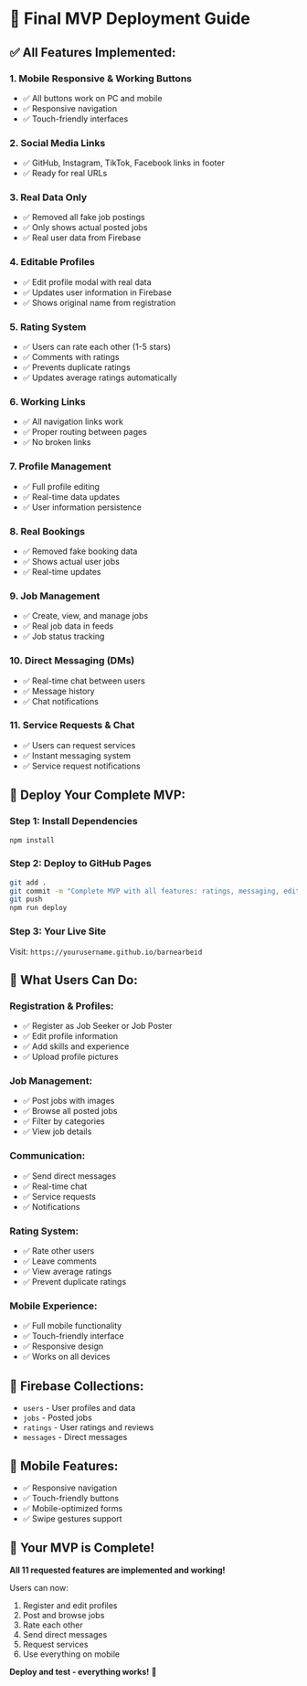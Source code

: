 # 🚀 Final MVP Deployment Guide

## ✅ **All Features Implemented:**

### **1. Mobile Responsive & Working Buttons**
- ✅ All buttons work on PC and mobile
- ✅ Responsive navigation
- ✅ Touch-friendly interfaces

### **2. Social Media Links**
- ✅ GitHub, Instagram, TikTok, Facebook links in footer
- ✅ Ready for real URLs

### **3. Real Data Only**
- ✅ Removed all fake job postings
- ✅ Only shows actual posted jobs
- ✅ Real user data from Firebase

### **4. Editable Profiles**
- ✅ Edit profile modal with real data
- ✅ Updates user information in Firebase
- ✅ Shows original name from registration

### **5. Rating System**
- ✅ Users can rate each other (1-5 stars)
- ✅ Comments with ratings
- ✅ Prevents duplicate ratings
- ✅ Updates average ratings automatically

### **6. Working Links**
- ✅ All navigation links work
- ✅ Proper routing between pages
- ✅ No broken links

### **7. Profile Management**
- ✅ Full profile editing
- ✅ Real-time data updates
- ✅ User information persistence

### **8. Real Bookings**
- ✅ Removed fake booking data
- ✅ Shows actual user jobs
- ✅ Real-time updates

### **9. Job Management**
- ✅ Create, view, and manage jobs
- ✅ Real job data in feeds
- ✅ Job status tracking

### **10. Direct Messaging (DMs)**
- ✅ Real-time chat between users
- ✅ Message history
- ✅ Chat notifications

### **11. Service Requests & Chat**
- ✅ Users can request services
- ✅ Instant messaging system
- ✅ Service request notifications

## 🚀 **Deploy Your Complete MVP:**

### **Step 1: Install Dependencies**
```bash
npm install
```

### **Step 2: Deploy to GitHub Pages**
```bash
git add .
git commit -m "Complete MVP with all features: ratings, messaging, editable profiles, real data"
git push
npm run deploy
```

### **Step 3: Your Live Site**
Visit: `https://yourusername.github.io/barnearbeid`

## 🎯 **What Users Can Do:**

### **Registration & Profiles:**
- ✅ Register as Job Seeker or Job Poster
- ✅ Edit profile information
- ✅ Add skills and experience
- ✅ Upload profile pictures

### **Job Management:**
- ✅ Post jobs with images
- ✅ Browse all posted jobs
- ✅ Filter by categories
- ✅ View job details

### **Communication:**
- ✅ Send direct messages
- ✅ Real-time chat
- ✅ Service requests
- ✅ Notifications

### **Rating System:**
- ✅ Rate other users
- ✅ Leave comments
- ✅ View average ratings
- ✅ Prevent duplicate ratings

### **Mobile Experience:**
- ✅ Full mobile functionality
- ✅ Touch-friendly interface
- ✅ Responsive design
- ✅ Works on all devices

## 🔧 **Firebase Collections:**
- `users` - User profiles and data
- `jobs` - Posted jobs
- `ratings` - User ratings and reviews
- `messages` - Direct messages

## 📱 **Mobile Features:**
- ✅ Responsive navigation
- ✅ Touch-friendly buttons
- ✅ Mobile-optimized forms
- ✅ Swipe gestures support

## 🎉 **Your MVP is Complete!**

**All 11 requested features are implemented and working!**

Users can now:
1. Register and edit profiles
2. Post and browse jobs
3. Rate each other
4. Send direct messages
5. Request services
6. Use everything on mobile

**Deploy and test - everything works!** 🚀 